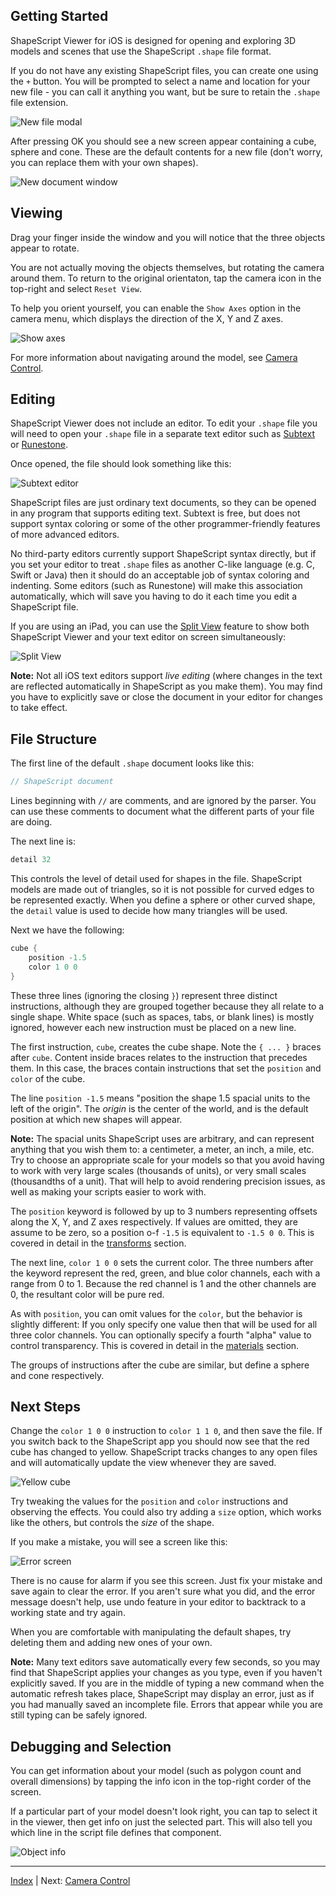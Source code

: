 Getting Started
---

ShapeScript Viewer for iOS is designed for opening and exploring 3D models and scenes that use the ShapeScript `.shape` file format.

If you do not have any existing ShapeScript files, you can create one using the `+` button. You will be prompted to select a name and location for your new file - you can call it anything you want, but be sure to retain the `.shape` file extension.

![New file modal](../images/new-file-ios.png)

After pressing OK you should see a new screen appear containing a cube, sphere and cone. These are the default contents for a new file (don't worry, you can replace them with your own shapes).

![New document window](../images/new-document-ios.png)

## Viewing

Drag your finger inside the window and you will notice that the three objects appear to rotate.

You are not actually moving the objects themselves, but rotating the camera around them. To return to the original orientaton, tap the camera icon in the top-right and select `Reset View`.

To help you orient yourself, you can enable the `Show Axes` option in the camera menu, which displays the direction of the X, Y and Z axes.

![Show axes](../images/show-axes-ios.png)

For more information about navigating around the model, see [Camera Control](camera-control.md).

## Editing

ShapeScript Viewer does not include an editor. To edit your `.shape` file you will need to open your `.shape` file in a separate text editor such as [Subtext](https://apps.apple.com/app/subtext/id1606625287) or [Runestone](https://apps.apple.com/app/runestone-text-editor/id1548193893).

Once opened, the file should look something like this:

![Subtext editor](../images/subtext-ios.png)

ShapeScript files are just ordinary text documents, so they can be opened in any program that supports editing text. Subtext is free, but does not support syntax coloring or some of the other programmer-friendly features of more advanced editors.

No third-party editors currently support ShapeScript syntax directly, but if you set your editor to treat `.shape` files as another C-like language (e.g. C, Swift or Java) then it should do an acceptable job of syntax coloring and indenting. Some editors (such as Runestone) will make this association automatically, which will save you having to do it each time you edit a ShapeScript file.

If you are using an iPad, you can use the [Split View](https://support.apple.com/en-gb/guide/ipad/ipad08c9970c/ipados) feature to show both ShapeScript Viewer and your text editor on screen simultaneously:

![Split View](../images/split-view-ios.png)

**Note:** Not all iOS text editors support *live editing* (where changes in the text are reflected automatically in ShapeScript as you make them). You may find you have to explicitly save or close the document in your editor for changes to take effect.

## File Structure

The first line of the default `.shape` document looks like this:

```swift
// ShapeScript document
```

Lines beginning with `//` are comments, and are ignored by the parser. You can use these comments to document what the different parts of your file are doing.

The next line is:

```swift
detail 32
```

This controls the level of detail used for shapes in the file. ShapeScript models are made out of triangles, so it is not possible for curved edges to be represented exactly. When you define a sphere or other curved shape, the `detail` value is used to decide how many triangles will be used.

Next we have the following:

```swift
cube {
    position -1.5
    color 1 0 0
}
```

These three lines (ignoring the closing `}`) represent three distinct instructions, although they are grouped together because they all relate to a single shape. White space (such as spaces, tabs, or blank lines) is mostly ignored, however each new instruction must be placed on a new line.

The first instruction, `cube`, creates the cube shape. Note the `{ ... }` braces after `cube`. Content inside braces relates to the instruction that precedes them. In this case, the braces contain instructions that set the  `position` and  `color` of the cube.

The line `position -1.5` means "position the shape 1.5 spacial units to the left of the origin". The *origin* is the center of the world, and is the default position at which new shapes will appear.

**Note:** The spacial units ShapeScript uses are arbitrary, and can represent anything that you wish them to: a centimeter, a meter, an inch, a mile, etc. Try to choose an appropriate scale for your models so that you avoid having to work with very large scales (thousands of units), or very small scales (thousandths of a unit). That will help to avoid rendering precision issues, as well as making your scripts easier to work with.

The `position` keyword is followed by up to 3 numbers representing offsets along the X, Y, and Z axes respectively. If values are omitted, they are assume to be zero, so a position o-f `-1.5` is equivalent to `-1.5 0 0`. This is covered in detail in the [transforms](transforms.md#position) section.

The next line, `color 1 0 0` sets the current color. The three numbers after the keyword represent the red, green, and blue color channels, each with a range from 0 to 1. Because the red channel is 1 and the other channels are 0, the resultant color will be pure red.

As with `position`, you can omit values for the `color`, but the behavior is slightly different: If you only specify one value then that will be used for all three color channels. You can optionally specify a fourth "alpha" value to control transparency. This is covered in detail in the [materials](materials.md#color) section.

The groups of instructions after the cube are similar, but define a sphere and cone respectively.

## Next Steps

Change the `color 1 0 0` instruction to `color 1 1 0`, and then save the file. If you switch back to the ShapeScript app you should now see that the red cube has changed to yellow. ShapeScript tracks changes to any open files and will automatically update the view whenever they are saved.

![Yellow cube](../images/yellow-cube-ios.png)

Try tweaking the values for the `position`  and `color` instructions and observing the effects. You could also try adding a `size` option, which works like the others, but controls the *size* of the shape.

If you make a mistake, you will see a screen like this:

![Error screen](../images/error-screen-ios.png)

There is no cause for alarm if you see this screen. Just fix your mistake and save again to clear the error. If you aren't sure what you did, and the error message doesn't help, use undo feature in your editor to backtrack to a working state and try again.

When you are comfortable with manipulating the default shapes, try deleting them and adding new ones of your own.

**Note:** Many text editors save automatically every few seconds, so you may find that ShapeScript applies your changes as you type, even if you haven't explicitly saved. If you are in the middle of typing a new command when the automatic refresh takes place, ShapeScript may display an error, just as if you had manually saved an incomplete file. Errors that appear while you are still typing can be safely ignored.

## Debugging and Selection

You can get information about your model (such as polygon count and overall dimensions) by tapping the info icon in the top-right corder of the screen.

If a particular part of your model doesn't look right, you can tap to select it in the viewer, then get info on just the selected part. This will also tell you which line in the script file defines that component.

![Object info](../images/object-info-ios.png)

---
[Index](index.md) | Next: [Camera Control](camera-control.md)
